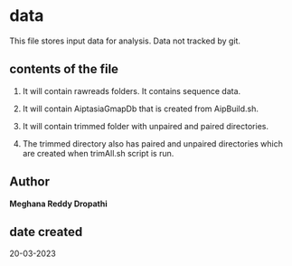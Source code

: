 # data
This file stores input data for analysis. Data not tracked by git.

## contents of the file

1. It will contain rawreads folders. It contains sequence data.

2. It will contain AiptasiaGmapDb that is created from AipBuild.sh.

3. It will contain trimmed folder with unpaired and paired directories.

4. The trimmed directory also has paired and unpaired directories which are created when trimAll.sh script is run.

## Author
**Meghana Reddy Dropathi**

## date created

20-03-2023

